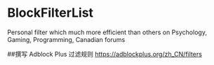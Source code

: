 # BlockFilterList
Personal filter which much more efficient than others on Psychology, Gaming, Programming, Canadian forums


##撰写 Adblock Plus 过滤规则
https://adblockplus.org/zh_CN/filters

